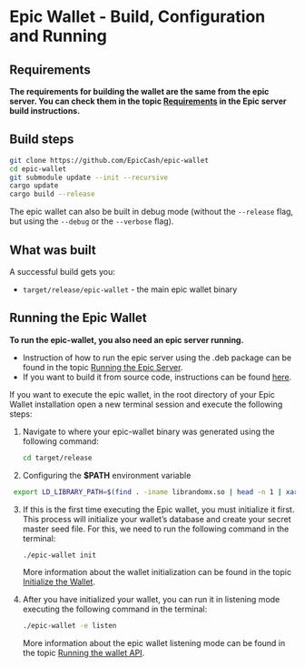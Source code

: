 # Epic Wallet - Build, Configuration and Running

## Requirements

**The requirements for building the wallet are the same from the epic server. You can check them in the topic [Requirements](https://github.com/EpicCash/epic/blob/master/doc/build.md#requirements) in the Epic server build instructions.**

## Build steps

```sh
git clone https://github.com/EpicCash/epic-wallet
cd epic-wallet
git submodule update --init --recursive
cargo update
cargo build --release
```

The epic wallet can also be built in debug mode (without the `--release` flag, but using the `--debug` or the `--verbose` flag).

## What was built

A successful build gets you:

* `target/release/epic-wallet` - the main epic wallet binary

## Running the Epic Wallet

**To run the epic-wallet, you also need an epic server running.**

- Instruction of how to run the epic server using the .deb package can be found in the topic [Running the Epic Server](https://github.com/EpicCash/epic/blob/master/doc/running.org#wallet_server).
- If you want to build it from source code, instructions can be found [here](https://github.com/EpicCash/epic/blob/master/doc/build.md).

If you want to execute the epic wallet, in the root directory of your Epic Wallet installation open a new terminal session and execute the following steps:

 1. Navigate to where your epic-wallet binary was generated using the following command:

    ```sh
    cd target/release
    ```

 2. Configuring the **$PATH** environment variable

   ```sh
    export LD_LIBRARY_PATH=$(find . -iname librandomx.so | head -n 1 | xargs dirname | xargs realpath)
   ```

 3. If this is the first time executing the Epic wallet, you must initialize it first. This process will initialize your wallet’s database and create your secret master seed file. For this, we need to run the following command in the terminal:
  
    ```sh
    ./epic-wallet init
    ```

      More information about the wallet initialization can be found in the topic [Initialize the Wallet](https://github.com/EpicCash/epic/blob/master/doc/running.org#initializing-from-a-custom-directory).

4. After you have initialized your wallet, you can run it in listening mode executing the following command in the terminal:

      ```sh
      ./epic-wallet -e listen 
      ```

      More information about the epic wallet listening mode can be found in the topic [Running the wallet API](https://github.com/EpicCash/epic/blob/master/doc/running.org#running-the-wallet-api).
